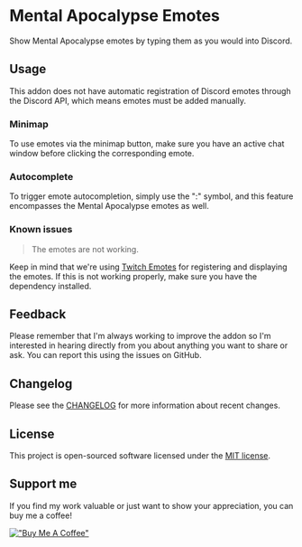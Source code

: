 # Mental Apocalypse Emotes

Show Mental Apocalypse emotes by typing them as you would into Discord.

## Usage

This addon does not have automatic registration of Discord emotes through the Discord API, which means emotes must be added manually.

### Minimap

To use emotes via the minimap button, make sure you have an active chat window before clicking the corresponding emote.

### Autocomplete

To trigger emote autocompletion, simply use the ":" symbol, and this feature encompasses the Mental Apocalypse emotes as well.

### Known issues

> The emotes are not working.

Keep in mind that we're using [Twitch Emotes](https://www.curseforge.com/wow/addons/twitch-emotes-v2) for registering and displaying the emotes. If this is not working properly, make sure you have the dependency installed.

## Feedback

Please remember that I'm always working to improve the addon so I'm interested in hearing directly from you about anything you want to share or ask. You can report this using the issues on GitHub.

## Changelog

Please see the [CHANGELOG](CHANGELOG.md) for more information about recent changes.

## License

This project is open-sourced software licensed under the [MIT license](https://opensource.org/licenses/MIT).

## Support me

If you find my work valuable or just want to show your appreciation, you can buy me a coffee!

[!["Buy Me A Coffee"](https://www.buymeacoffee.com/assets/img/custom_images/orange_img.png)](https://buymeacoffee.com/jordinbrouwer)
